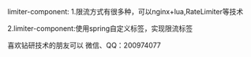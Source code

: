 limiter-component:
1.限流方式有很多种，可以nginx+lua,RateLimiter等技术

2.limiter-component:使用spring自定义标签，实现限流标签

喜欢钻研技术的朋友可以 微信、QQ：200974077


